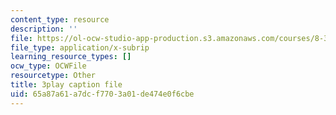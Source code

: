 ```yaml
---
content_type: resource
description: ''
file: https://ol-ocw-studio-app-production.s3.amazonaws.com/courses/8-333-statistical-mechanics-i-statistical-mechanics-of-particles-fall-2013/65a87a61a7dcf7703a01de474e0f6cbe_tGxUu5BTc.srt
file_type: application/x-subrip
learning_resource_types: []
ocw_type: OCWFile
resourcetype: Other
title: 3play caption file
uid: 65a87a61-a7dc-f770-3a01-de474e0f6cbe
---
```

